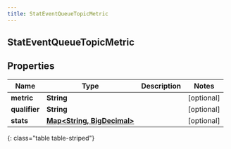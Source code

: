 ```yaml
---
title: StatEventQueueTopicMetric
---
```

## StatEventQueueTopicMetric


## Properties

| Name | Type | Description | Notes |
| ------------ | ------------- | ------------- | ------------- |
| **metric** | **String** |  |  [optional] |
| **qualifier** | **String** |  |  [optional] |
| **stats** | [**Map&lt;String, BigDecimal&gt;**](BigDecimal.html) |  |  [optional] |
{: class="table table-striped"}



